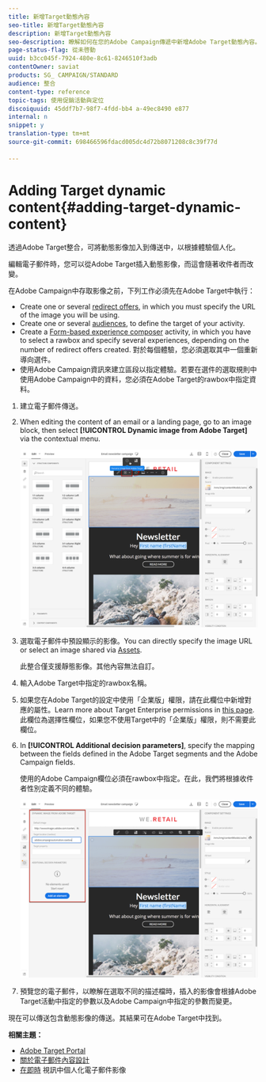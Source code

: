 ```yaml
---
title: 新增Target動態內容
seo-title: 新增Target動態內容
description: 新增Target動態內容
seo-description: 瞭解如何在您的Adobe Campaign傳遞中新增Adobe Target動態內容。
page-status-flag: 從未啓動
uuid: b3cc045f-7924-480e-8c61-8246510f3adb
contentOwner: saviat
products: SG_ CAMPAIGN/STANDARD
audience: 整合
content-type: reference
topic-tags: 使用促銷活動與定位
discoiquuid: 45ddf7b7-98f7-4fdd-bb4 a-49ec8490 e877
internal: n
snippet: y
translation-type: tm+mt
source-git-commit: 698466596fdacd005dc4d72b8071208c8c39f77d

---
```



# Adding Target dynamic content{#adding-target-dynamic-content}

透過Adobe Target整合，可將動態影像加入到傳送中，以根據體驗個人化。

編輯電子郵件時，您可以從Adobe Target插入動態影像，而這會隨著收件者而改變。

在Adobe Campaign中存取影像之前，下列工作必須先在Adobe Target中執行：

* Create one or several [redirect offers](https://marketing.adobe.com/resources/help/en_US/tnt/help/t_Creating_a_Redirect_Offer.html), in which you must specify the URL of the image you will be using.
* Create one or several [audiences](https://marketing.adobe.com/resources/help/en_US/target/ov/c_about_segments.html), to define the target of your activity.
* Create a [Form-based experience composer](https://marketing.adobe.com/resources/help/en_US/target/target/t_form_experience_composer.html) activity, in which you have to select a rawbox and specify several experiences, depending on the number of redirect offers created. 對於每個體驗，您必須選取其中一個重新導向選件。
* 使用Adobe Campaign資訊來建立區段以指定體驗。若要在選件的選取規則中使用Adobe Campaign中的資料，您必須在Adobe Target的rawbox中指定資料。

1. 建立電子郵件傳送。
1. When editing the content of an email or a landing page, go to an image block, then select **[!UICONTROL Dynamic image from Adobe Target]** via the contextual menu.

   ![](assets/tar_insert_dynamic_image.png)

1. 選取電子郵件中預設顯示的影像。You can directly specify the image URL or select an image shared via [Assets](../../integrating/using/working-with-campaign-and-assets-core-service.md).

   此整合僅支援靜態影像。其他內容無法自訂。

1. 輸入Adobe Target中指定的rawbox名稱。
1. 如果您在Adobe Target的設定中使用「企業版」權限，請在此欄位中新增對應的屬性。Learn more about Target Enterprise permissions in [this page](https://marketing.adobe.com/resources/help/en_US/target/target/properties-overview.html). 此欄位為選擇性欄位，如果您不使用Target中的「企業版」權限，則不需要此欄位。
1. In **[!UICONTROL Additional decision parameters]**, specify the mapping between the fields defined in the Adobe Target segments and the Adobe Campaign fields.

   使用的Adobe Campaign欄位必須在rawbox中指定。在此，我們將根據收件者性別定義不同的體驗。

   ![](assets/tar_additional_decisionning_parameters.png)

1. 預覽您的電子郵件，以瞭解在選取不同的描述檔時，插入的影像會根據Adobe Target活動中指定的參數以及Adobe Campaign中指定的參數而變更。

現在可以傳送包含動態影像的傳送。其結果可在Adobe Target中找到。

**相關主題：**

* [Adobe Target Portal](https://marketing.adobe.com/resources/help/en_US/target/a4t/c_campaign_and_target.html)
* [關於電子郵件內容設計](../../designing/using/about-email-content-design.md)
* [在即時](https://helpx.adobe.com/marketing-cloud/how-to/email-marketing.html) 視訊中個人化電子郵件影像

